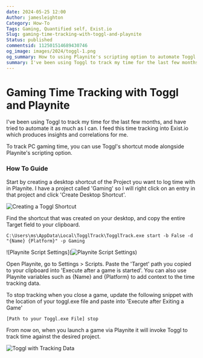 ```yaml
---
date: 2024-05-25 12:00
Author: jamesleighton
Category: How-To
Tags: Gaming, Quantified self, Exist.io
Slug: gaming-time-tracking-with-toggl-and-playnite
Status: published
commentsid: 112501514689430746
og_image: images/2024/toggl-1.png
og_summary: How to using Playnite's scripting option to automate Toggl time tracking
summary: I've been using Toggl to track my time for the last few months, and have tried to automate it as much as I can. I feed this time tracking into Exist.io which produces insights and correlations for me.
---
```


# Gaming Time Tracking with Toggl and Playnite

I've been using Toggl to track my time for the last few months, and have tried to automate it as much as I can. I feed this time tracking into Exist.io which produces insights and correlations for me.

To track PC gaming time, you can use Toggl's shortcut mode alongside Playnite's scripting option.

### How To Guide

Start by creating a desktop shortcut of the Project you want to log time with in Playnite. I have a project called 'Gaming' so I will right click on an entry in that project and click 'Create Desktop Shortcut'. 

![Creating a Toggl Shortcut](https://cdn.some.pics/semaj/665494f88ea4d.png)


Find the shortcut that was created on your desktop, and copy the entire Target field to your clipboard. 

```
C:\Users\ms\AppData\Local\TogglTrack\TogglTrack.exe start -b False -d "{Name} {Platform}" -p Gaming
```

![Playnite Script Settings](![Playnite Script Settings](https://cdn.some.pics/semaj/6654951aefb41.png))

Open Playnite, go to Settings > Scripts. Paste the 'Target' path you copied to your clipboard into 'Execute after a game is started'. You can also use Playnite variables such as {Name} and {Platform} to add context to the time tracking data.

To stop tracking when you close a game, update the following snippet with the location of your toggl.exe file and paste into 'Execute after Exiting a Game'

```
[Path to your Toggl.exe File] stop
```



From now on, when you launch a game via Playnite it will invoke Toggl to track time against the desired project.

![Toggl with Tracking Data](https://cdn.some.pics/semaj/6654953374a6c.png)